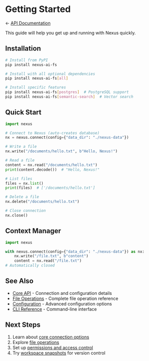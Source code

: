 # Getting Started

← [API Documentation](README.md)

This guide will help you get up and running with Nexus quickly.

## Installation

```bash
# Install from PyPI
pip install nexus-ai-fs

# Install with all optional dependencies
pip install nexus-ai-fs[all]

# Install specific features
pip install nexus-ai-fs[postgres]  # PostgreSQL support
pip install nexus-ai-fs[semantic-search]  # Vector search
```

## Quick Start

```python
import nexus

# Connect to Nexus (auto-creates database)
nx = nexus.connect(config={"data_dir": "./nexus-data"})

# Write a file
nx.write("/documents/hello.txt", b"Hello, Nexus!")

# Read a file
content = nx.read("/documents/hello.txt")
print(content.decode())  # "Hello, Nexus!"

# List files
files = nx.list()
print(files)  # ['/documents/hello.txt']

# Delete a file
nx.delete("/documents/hello.txt")

# Close connection
nx.close()
```

## Context Manager

```python
import nexus

with nexus.connect(config={"data_dir": "./nexus-data"}) as nx:
    nx.write("/file.txt", b"content")
    content = nx.read("/file.txt")
# Automatically closed
```

## See Also

- [Core API](core-api.md) - Connection and configuration details
- [File Operations](file-operations.md) - Complete file operation reference
- [Configuration](configuration.md) - Advanced configuration options
- [CLI Reference](cli-reference.md) - Command-line interface

## Next Steps

1. Learn about [core connection options](core-api.md)
2. Explore [file operations](file-operations.md)
3. Set up [permissions and access control](permissions.md)
4. Try [workspace snapshots](versioning.md) for version control
